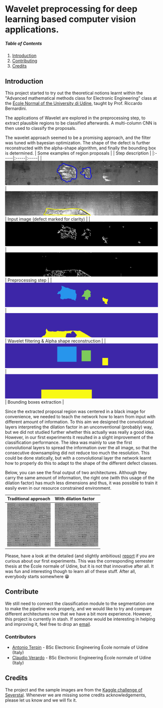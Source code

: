 # Wavelet preprocessing for deep learning based computer vision applications.

##### Table of Contents
1. [Introduction](#intro)
2. [Contributing](#contribute)
3. [Credits](#credits)

<a name="intro"></a>
## Introduction
This project started to try out the theoretical notions learnt within the "Advanced mathematical methods class for Electronic Engineering" class at the [École Normal of the University di Udine](https://scuolasuperiore.uniud.it), taught by Prof. Riccardo Bernardini. 

The applications of Wavelet are explored in the preprocessing step, to extract plausible regions to be classified afterwards. A multi-column CNN is then used to classify the proposals.

The wavelet approach seemed to be a promising approach, and the filter was tuned with bayesian optimization. The shape of the defect is further reconstructed with the alpha-shape algorithm, and finally the bounding box is determined.
| Some examples of region proposals |  | Step description |
|:-----|:-----|:-----|
|![3-1](https://github.com/antonioterpin/wavelet_ml/blob/master/images/detector-result-class3-1.jpg) | ![4-1](https://github.com/antonioterpin/wavelet_ml/blob/master/images/detector-result-class4-1.jpg) | Input image (defect marked for clarity) |
|![3-2](https://github.com/antonioterpin/wavelet_ml/blob/master/images/detector-result-class3-2.jpg) | ![4-2](https://github.com/antonioterpin/wavelet_ml/blob/master/images/detector-result-class4-2.jpg) | Preprocessing step |
|![3-3](https://github.com/antonioterpin/wavelet_ml/blob/master/images/detector-result-class3-3.jpg) | ![4-3](https://github.com/antonioterpin/wavelet_ml/blob/master/images/detector-result-class4-3.jpg) | Wavelet filtering & Alpha shape reconstruction |
|![3-4](https://github.com/antonioterpin/wavelet_ml/blob/master/images/detector-result-class3-4.jpg) | ![4-4](https://github.com/antonioterpin/wavelet_ml/blob/master/images/detector-result-class4-4.jpg) | Bounding boxes extraction |

Since the extracted proposal region was centered in a black image for convenience, we needed to teach the network how to learn from input with different amount of information. To this aim we designed the convolutional layers interpreting the dilation factor in an unconventional (probably) way, but we did not studied further whether this actually was really a good idea. However, in our first experiments it resulted in a slight improvement of the classification performance.
The idea was mainly to use the first convolutional layers to spread the information over the all image, so that the consecutive downsampling did not reduce too much the resolution. This could be done statically, but with a convolutional layer the network learnt how to properly do this to adapt to the shape of the different defect classes.

Below, you can see the final output of two architectures. Although they carry the same amount of information, the right one (with this usage of the dilation factor) has much less dimensions and thus, it was possible to train it easily even in our resource constrained environment.

| Traditional approach | With dilation factor |
|:-----|:-----|
|![Traditional](https://github.com/antonioterpin/wavelet_ml/blob/master/images/act_net_out.jpg)|![Dilation factor](https://github.com/antonioterpin/wavelet_ml/blob/master/images/act_net_hope_out.jpg)|

Please, have a look at the detailed (and slightly ambitious) [report](https://github.com/antonioterpin/wavelet_ml/blob/master/defect_detection.pdf) if you are curious about our first experiments. This was the corresponding semester thesis at the École normale of Udine, but it is not that innovative after all. It was fun and interesting though to learn all of these stuff. After all, everybody starts somewhere 😁

<a name="contributors"><a/>
## Contribute
We still need to connect the classification module to the segmentation one to make the pipeline work properly, and we would like to try and compare different architectures now that we have a bit more experience. However, this project is currently in stash. If someone would be interesting in helping and improving it, feel free to drop an [email](mailto:terpin.antonio@spes.uniud.it).

### Contributors
+ [Antonio Terpin](https://github.com/antonioterpin) - BSc Electronic Engineering École normale of Udine (Italy)
+ [Claudio Verardo](https://github.com/claudioverardo) - BSc Electronic Engineering École normale of Udine (Italy)

<a name="credits"><a/>
## Credits
The project and the sample images are from the [Kaggle challenge of Severstal](https://www.kaggle.com/c/severstal-steel-defect-detection). Whenever we are missing some credits acknowledgements, please let us know and we will fix it.
